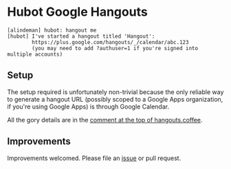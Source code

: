 # Hubot Google Hangouts

```
[alindeman] hubot: hangout me
[hubot] I've started a hangout titled 'Hangout':
        https://plus.google.com/hangouts/_/calendar/abc.123
        (you may need to add ?authuser=1 if you're signed into multiple accounts)
```

## Setup

The setup required is unfortunately non-trivial because the only reliable way
to generate a hangout URL (possibly scoped to a Google Apps organization, if
you're using Google Apps) is through Google Calendar.

All the gory details are in the [comment at the top of
hangouts.coffee](https://github.com/alindeman/hubot-google-hangouts/blob/master/src/hangouts.coffee).

## Improvements

Improvements welcomed. Please file an
[issue](https://github.com/alindeman/hubot-google-hangouts/issues) or pull
request.
